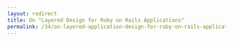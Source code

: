 ```yaml
---
layout: redirect
title: On "Layered Design for Ruby on Rails Applications"
permalink: /34/on-layered-application-design-for-ruby-on-rails-applications/index/
---
```

